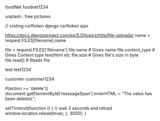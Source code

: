 foodNet
foodnet1234


unplash : free pictures

// creting csrftoken
django csrftoken ajax

https://docs.djangoproject.com/en/5.0/topics/http/file-uploads/
name = request.FILES[filename].name

file = request.FILES['filename']
file.name           # Gives name
file.content_type   # Gives Content type text/html etc
file.size           # Gives file's size in byte
file.read()         # Reads file


test
test1234

customer
customer1234

if(action == 'delete'){
  document.getElementById('messageSpan').innerHTML = "The value has been deleted."; 

  setTimeout(function () { // wait 3 seconds and reload
    window.location.reload(true);
  }, 3000);
}